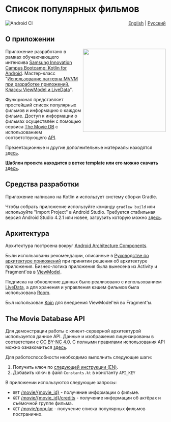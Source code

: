 # Список популярных фильмов
<a href="https://github.com/Vova-SH/Samsung-Bootcamp-2021/actions/workflows/android.yml"><img src="https://github.com/Vova-SH/Samsung-Bootcamp-2021/actions/workflows/android.yml/badge.svg" align="left" alt="Android CI"></a>
<p align="right">
  <a href="./README.en-US.md">English</a>
  |
  <a href="./README.md">Русский</a>
</p>

## О приложении
<img src="https://github.com/Vova-SH/Samsung-Bootcamp-2021/blob/main/screenshots/app.gif" width = "260" align="right">

Приложение разработано в рамках обучаючающего интенсива [Samsung Innovation Campus Bootcamp: Kotlin for Android](https://youtube.com/playlist?list=PLa2T1zmZ6w5KzKoh9M91vk1LBqpc-WtoS). Мастер-класс "[Использование паттерна MVVM при разработке приложений. Классы ViewModel и LiveData](https://youtu.be/8MmeLVi-7yU)".

Функционал представляет простейший список популярных фильмов и информацию о каждом фильме. Доступ к информации о фильмах осуществлён с помощью сервиса [The Movie DB](https://www.themoviedb.org) с использованием соответствующего [API](https://www.themoviedb.org/documentation/api/).

Презентационные и другие дополнительные материалы находятся [здесь](https://github.com/Vova-SH/Samsung-Bootcamp-2021/tree/main/docs).

**Шаблон проекта находится в ветке template или его можно скачать** [здесь](https://github.com/Vova-SH/Samsung-Bootcamp-2021/archive/refs/heads/template.zip).

## Средства разработки
Приложение написано на Kotlin и использует систему сборки Gradle.

Чтобы собрать приложение используйте команду `gradlew build` или используйте "Import Project" в Android Studio. Требуется стабильная версия Android Studio 4.2.1 или новее, загрузить которую можно [здесь](https://developer.android.com/studio/).

## Архитектура
Архитектура построена вокруг [Android Architecture Components](https://developer.android.com/topic/libraries/architecture/).

Были использованы рекомендации, описанные в [Руководстве по архитектуре приложений](https://developer.android.com/jetpack/docs/guide) при принятии решения об архитектуре приложения. Бизнес-логика приложения была вынесена из Activity и Fragment'ов в [ViewModel](https://developer.android.com/topic/libraries/architecture/viewmodel).

Подписка на обновление данных было реализовано с использованием [LiveData](https://developer.android.com/topic/libraries/architecture/livedata), а для хранения и управления кэшем фильмов была использована [Room](https://developer.android.com/jetpack/androidx/releases/room).

Был использован [Koin](https://github.com/InsertKoinIO/koin) для внедрения ViewModel'ей во Fragment'ы.

## The Movie Database API
Для демонстрации работы с клиент-серверной архитектурой используется данное API. Данные и изображения лицензированы в соответствии с [CC BY-NC 4.0](https://creativecommons.org/licenses/by-nc/4.0/). С полными правилами использования API можно ознакомиться [здесь](https://www.themoviedb.org/documentation/api/terms-of-use).

Для работоспособности необходимо выполнить следующие шаги:
1. Получить ключ по [следующей инструкции (EN)](https://developers.themoviedb.org/3/getting-started/introduction).
2. Добавить ключ в файл `Constants.kt` в константу `API_KEY`

В приложении используются следующие запросы:
- `GET` [/movie/{movie_id}](https://developers.themoviedb.org/3/movies/get-movie-details) - получение информации о фильме.
- `GET` [/movie/{movie_id}/credits](https://developers.themoviedb.org/3/movies/get-movie-credits) - получение информации об актёрах и съёмочной группе фильма.
- `GET` [/movie/popular](https://developers.themoviedb.org/3/movies/get-popular-movies) - получение списка популярных фильмов постранично.